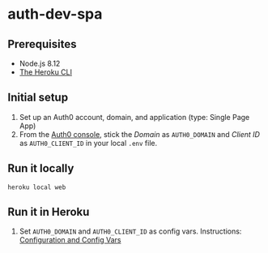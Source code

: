 # auth-dev-spa

## Prerequisites
* Node.js 8.12
* [The Heroku CLI](https://devcenter.heroku.com/articles/heroku-cli)

## Initial setup
1) Set up an Auth0 account, domain, and application (type: Single Page App)
2) From the [Auth0 console](https://manage.auth0.com/#/applications), stick the _Domain_ as `AUTH0_DOMAIN` and _Client ID_ as `AUTH0_CLIENT_ID` in your local `.env` file.

## Run it locally
`heroku local web`

## Run it in Heroku

1) Set `AUTH0_DOMAIN` and `AUTH0_CLIENT_ID` as config vars. Instructions: [Configuration and Config Vars](https://devcenter.heroku.com/articles/config-vars) 
